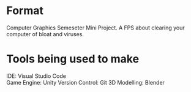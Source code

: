 # Format
Computer Graphics Semeseter Mini Project.
A FPS about clearing your computer of bloat and viruses.

# Tools being used to make
IDE: Visual Studio Code  
Game Engine: Unity
Version Control: Git
3D Modelling: Blender
